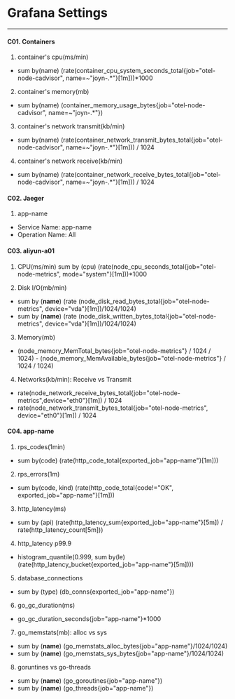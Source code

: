 # Grafana Settings
---

#### C01. Containers
1. container's cpu(ms/min)
- sum by(name) (rate(container_cpu_system_seconds_total{job="otel-node-cadvisor", name=~"joyn-.*"}[1m]))*1000

2. container's memory(mb)
- sum by(name) (container_memory_usage_bytes{job="otel-node-cadvisor", name=~"joyn-.*"})

3. container's network transmit(kb/min)
- sum by(name) (rate(container_network_transmit_bytes_total{job="otel-node-cadvisor", name=~"joyn-.*"}[1m])) / 1024

4. container's network receive(kb/min)
- sum by(name) (rate(container_network_receive_bytes_total{job="otel-node-cadvisor", name=~"joyn-.*"}[1m])) / 1024

#### C02. Jaeger
1. app-name
- Service Name: app-name
- Operation Name: All

#### C03. aliyun-a01
1. CPU(ms/min)
sum by (cpu) (rate(node_cpu_seconds_total{job="otel-node-metrics", mode="system"}[1m]))*1000

2. Disk I/O(mb/min)
- sum by (__name__) (rate (node_disk_read_bytes_total{job="otel-node-metrics", device="vda"}[1m])/1024/1024)
- sum by (__name__) (rate (node_disk_written_bytes_total{job="otel-node-metrics", device="vda"}[1m])/1024/1024)

3. Memory(mb)
- (node_memory_MemTotal_bytes{job="otel-node-metrics"} / 1024 / 1024) - (node_memory_MemAvailable_bytes{job="otel-node-metrics"} / 1024 / 1024)

4. Networks(kb/min): Receive vs Transmit
- rate(node_network_receive_bytes_total{job="otel-node-metrics",device="eth0"}[1m]) / 1024
- rate(node_network_transmit_bytes_total{job="otel-node-metrics", device="eth0"}[1m]) / 1024

#### C04. app-name
1. rps_codes(1min)
- sum by(code) (rate(http_code_total{exported_job="app-name"}[1m]))

2. rps_errors(1m)
- sum by(code, kind) (rate(http_code_total{code!="OK", exported_job="app-name"}[1m]))

3. http_latency(ms)
- sum by (api) (rate(http_latency_sum{exported_job="app-name"}[5m]) / rate(http_latency_count[5m]))

4. http_latency p99.9
- histogram_quantile(0.999, sum by(le) (rate(http_latency_bucket{exported_job="app-name"}[5m])))

5. database_connections
- sum by (type) (db_conns{exported_job="app-name"})

6. go_gc_duration(ms)
- go_gc_duration_seconds{job="app-name"}*1000

7. go_memstats(mb): alloc vs sys
- sum by (__name__) (go_memstats_alloc_bytes{job="app-name"}/1024/1024)
- sum by (__name__) (go_memstats_sys_bytes{job="app-name"}/1024/1024)

8. goruntines vs go-threads
- sum by (__name__) (go_goroutines{job="app-name"})
- sum by (__name__) (go_threads{job="app-name"})
